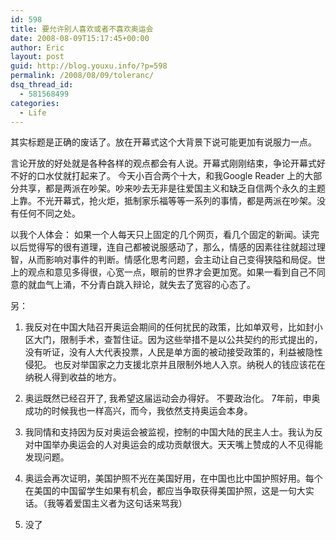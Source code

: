 ```yaml
---
id: 598
title: 要允许别人喜欢或者不喜欢奥运会
date: 2008-08-09T15:17:45+00:00
author: Eric
layout: post
guid: http://blog.youxu.info/?p=598
permalink: /2008/08/09/toleranc/
dsq_thread_id:
  - 581568499
categories:
  - Life
---
```

其实标题是正确的废话了。放在开幕式这个大背景下说可能更加有说服力一点。

言论开放的好处就是各种各样的观点都会有人说。开幕式刚刚结束，争论开幕式好不好的口水仗就打起来了。 今天小百合两个十大，和我Google Reader 上的大部分共享，都是两派在吵架。吵来吵去无非是往爱国主义和缺乏自信两个永久的主题上靠。不光开幕式，抢火炬，抵制家乐福等等一系列的事情，都是两派在吵架。没有任何不同之处。

以我个人体会： 如果一个人每天只上固定的几个网页，看几个固定的新闻。读完以后觉得写的很有道理，连自己都被说服感动了，那么，情感的因素往往就超过理智，从而影响对事件的判断。情感化思考问题，会主动让自己变得狭隘和局促。世上的观点和意见多得很，心宽一点，眼前的世界才会更加宽。如果一看到自己不同意的就血气上涌，不分青白跳入辩论，就失去了宽容的心态了。

另：
  
1. 我反对在中国大陆召开奥运会期间的任何扰民的政策，比如单双号，比如封小区大门，限制手术，查暂住证。因为这些举措不是以公共契约的形式提出的，没有听证，没有人大代表投票，人民是单方面的被动接受政策的，利益被隐性侵犯。 也反对举国家之力支援北京并且限制外地人入京。纳税人的钱应该花在纳税人得到收益的地方。

2. 奥运既然已经召开了, 我希望这届运动会办得好。 不要政治化。 7年前，申奥成功的时候我也一样高兴，而今，我依然支持奥运会本身。

3. 我同情和支持因为反对奥运会被监视，控制的中国大陆的民主人士。我认为反对中国举办奥运会的人对奥运会的成功贡献很大。天天嘴上赞成的人不见得能发现问题。

4. 奥运会再次证明，美国护照不光在美国好用，在中国也比中国护照好用。每个在美国的中国留学生如果有机会，都应当争取获得美国护照，这是一句大实话。（我等着爱国主义者为这句话来骂我）

5. 没了